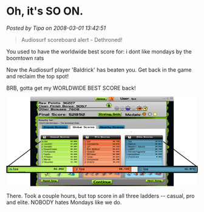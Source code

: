 # Oh, it's SO ON.

*Posted by Tipa on 2008-03-01 13:42:51*


> Audiosurf scoreboard alert - Dethroned!

You used to have the worldwide best score for: i dont like mondays by the boomtown rats

Now the Audiosurf player 'Baldrick' has beaten you. Get back in the game and reclaim the top spot!




BRB, gotta get my WORLDWIDE BEST SCORE back!

![mondays.jpg](../uploads/2008/03/mondays.jpg)

There. Took a couple hours, but top score in all three ladders -- casual, pro and elite. NOBODY hates Mondays like we do.

